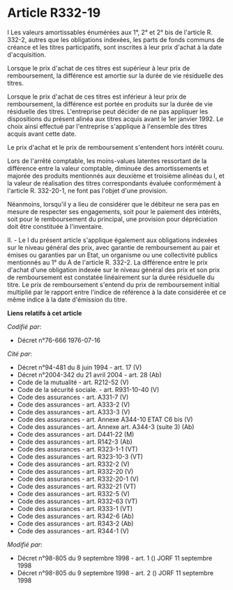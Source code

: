 # Article R332-19

I Les valeurs amortissables énumérées aux 1°, 2° et 2° bis de l'article R. 332-2, autres que les obligations indexées, les
parts de fonds communs de créance et les titres participatifs, sont inscrites à leur prix d'achat à la date d'acquisition.

Lorsque le prix d'achat de ces titres est supérieur à leur prix de remboursement, la différence est amortie sur la durée de
vie résiduelle des titres.

Lorsque le prix d'achat de ces titres est inférieur à leur prix de remboursement, la différence est portée en produits sur la
durée de vie résiduelle des titres. L'entreprise peut décider de ne pas appliquer les dispositions du présent alinéa aux
titres acquis avant le 1er janvier 1992. Le choix ainsi effectué par l'entreprise s'applique à l'ensemble des titres acquis
avant cette date.

Le prix d'achat et le prix de remboursement s'entendent hors intérêt couru.

Lors de l'arrêté comptable, les moins-values latentes ressortant de la différence entre la valeur comptable, diminuée des
amortissements et majorée des produits mentionnés aux deuxième et troisième alinéas du I, et la valeur de réalisation des
titres correspondants évaluée conformément à l'article R. 332-20-1, ne font pas l'objet d'une provision.

Néanmoins, lorsqu'il y a lieu de considérer que le débiteur ne sera pas en mesure de respecter ses engagements, soit pour le
paiement des intérêts, soit pour le remboursement du principal, une provision pour dépréciation doit être constituée à
l'inventaire.

II. - Le I du présent article s'applique également aux obligations indexées sur le niveau général des prix, avec garantie de
remboursement au pair et émises ou garanties par un Etat, un organisme ou une collectivité publics mentionnés au 1° du A de
l'article R. 332-2. La différence entre le prix d'achat d'une obligation indexée sur le niveau général des prix et son prix
de remboursement est constatée linéairement sur la durée résiduelle du titre. Le prix de remboursement s'entend du prix de
remboursement initial multiplié par le rapport entre l'indice de référence à la date considérée et ce même indice à la date
d'émission du titre.

**Liens relatifs à cet article**

_Codifié par_:

  - Décret n°76-666 1976-07-16

_Cité par_:

  - Décret n°94-481 du 8 juin 1994 - art. 17 (V)
  - Décret n°2004-342 du 21 avril 2004 - art. 28 (Ab)
  - Code de la mutualité - art. R212-52 (V)
  - Code de la sécurité sociale. - art. R931-10-40 (V)
  - Code des assurances - art. A331-7 (V)
  - Code des assurances - art. A333-2 (V)
  - Code des assurances - art. A333-3 (V)
  - Code des assurances - art. Annexe A344-10 ETAT C6 bis (V)
  - Code des assurances - art. Annexe art. A344-3 (suite 3) (Ab)
  - Code des assurances - art. D441-22 (M)
  - Code des assurances - art. R142-3 (Ab)
  - Code des assurances - art. R323-1-1 (VT)
  - Code des assurances - art. R323-10-3 (VT)
  - Code des assurances - art. R332-2 (V)
  - Code des assurances - art. R332-20 (V)
  - Code des assurances - art. R332-20-1 (V)
  - Code des assurances - art. R332-21 (VT)
  - Code des assurances - art. R332-5 (V)
  - Code des assurances - art. R332-63 (VT)
  - Code des assurances - art. R333-1 (VT)
  - Code des assurances - art. R342-6 (Ab)
  - Code des assurances - art. R343-2 (Ab)
  - Code des assurances - art. R344-1 (V)

_Modifié par_:

  - Décret n°98-805 du 9 septembre 1998 - art. 1 () JORF 11 septembre 1998
  - Décret n°98-805 du 9 septembre 1998 - art. 2 () JORF 11 septembre 1998
